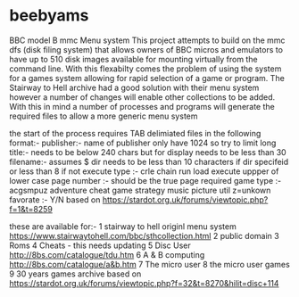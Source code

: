 # beebyams
BBC model B mmc Menu system
This project attempts to build on the mmc dfs (disk filing system) that allows owners of BBC micros and emulators to have up to 510 disk images available for mounting virtually from the command line.
With this flexabilty comes the problem of using the system for a games system allowing for rapid selection of a game or program.
The Stairway to Hell archive had a good solution with their menu system however a number of changes will enable other collections to be added.  With this in mind a number of processes and programs will generate the required files to allow a more generic menu system

the start of the process requires TAB delimiated files in the following format:-
publisher:- name of publisher only have 1024 so try to limit
long title:- needs to be below 240 chars but for display needs to be less than 30
filename:- assumes $ dir needs to be less than 10 characters if dir specifeid or less than 8 if not
execute type :- crle chain run load execute uppper of lower case
page number :- should be the true page required
game type :-acgsmpuz adventure cheat game strategy music picture util z=unkown
favorate :- Y/N based on https://stardot.org.uk/forums/viewtopic.php?f=1&t=8259

these are available for:-
1 stairway to hell originl menu system https://www.stairwaytohell.com/bbc/sthcollection.html
2 public domain
3 Roms
4 Cheats - this needs updating
5 Disc User http://8bs.com/catalogue/tdu.htm
6 A & B computing http://8bs.com/catalogue/a&b.htm
7 The micro user 
8 the micro user games
9 30 years games archive based on https://stardot.org.uk/forums/viewtopic.php?f=32&t=8270&hilit=disc+114

